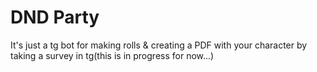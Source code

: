 # DND Party

It's just a tg bot for making rolls 
& creating a PDF with your character by taking a survey in tg(this is in progress for now...)
